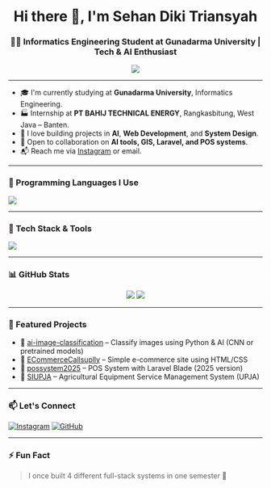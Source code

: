 <h1 align="center">Hi there 👋, I'm Sehan Diki Triansyah</h1>
<h3 align="center">🧑‍💻 Informatics Engineering Student at Gunadarma University | Tech & AI Enthusiast</h3>

<p align="center">
  <img src="https://readme-typing-svg.herokuapp.com?font=Fira+Code&size=22&duration=3000&pause=1000&color=00BFFF&center=true&vCenter=true&width=440&lines=Welcome+to+my+GitHub!;I+love+building+web+and+AI+projects.;Let's+collaborate+and+innovate!">
</p>

---

- 🎓 I'm currently studying at **Gunadarma University**, Informatics Engineering.
- 🏭 Internship at **PT BAHIJ TECHNICAL ENERGY**, Rangkasbitung, West Java – Banten.
- 🤖 I love building projects in **AI**, **Web Development**, and **System Design**.
- 🚀 Open to collaboration on **AI tools, GIS, Laravel, and POS systems**.
- 📬 Reach me via [Instagram](https://www.instagram.com/shntrsyah/) or email.

---

### 🧠 Programming Languages I Use

<p align="left">
  <img src="https://skillicons.dev/icons?i=python,php,js,html,css,c,cpp" />
</p>

---

### 🚀 Tech Stack & Tools

<p align="left">
  <img src="https://skillicons.dev/icons?i=laravel,blade,react,nextjs,vscode,git,github,postman,mysql" />
</p>

---

### 📊 GitHub Stats

<p align="center">
  <img src="https://github-readme-stats.vercel.app/api?username=SEHANDIKITRIANSYAH12&show_icons=true&theme=tokyonight" />
  <img src="https://github-readme-streak-stats.herokuapp.com/?user=SEHANDIKITRIANSYAH12&theme=tokyonight" />
</p>

---

### 📁 Featured Projects

- 🧠 [ai-image-classification](https://github.com/SEHANDIKITRIANSYAH12/ai-image-classification) – Classify images using Python & AI (CNN or pretrained models)
- 🛒 [ECommerceCallsuplly](https://github.com/SEHANDIKITRIANSYAH12/ECommerceCallsuplly) – Simple e-commerce site using HTML/CSS
- 💼 [possystem2025](https://github.com/SEHANDIKITRIANSYAH12/possystem2025) – POS System with Laravel Blade (2025 version)
- 🚜 [SIUPJA](https://github.com/SEHANDIKITRIANSYAH12/SIUPJA) – Agricultural Equipment Service Management System (UPJA)

---

### 📫 Let's Connect

[![Instagram](https://img.shields.io/badge/@shntrsyah_-E4405F?style=for-the-badge&logo=instagram&logoColor=white)](https://www.instagram.com/shntrsyah/)
[![GitHub](https://img.shields.io/badge/GitHub-%2312100E.svg?style=for-the-badge&logo=github&logoColor=white)](https://github.com/SEHANDIKITRIANSYAH12)

---

### ⚡ Fun Fact
> I once built 4 different full-stack systems in one semester 🤯
